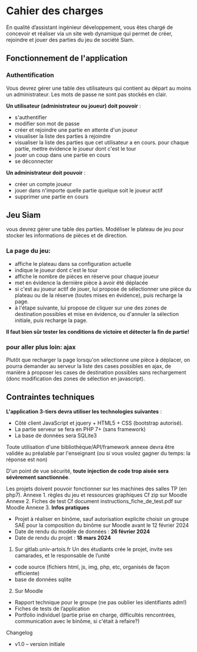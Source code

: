# Cahier des charges
En qualité d’assistant ingénieur développement, vous êtes chargé de concevoir et réaliser via un site web dynamique qui permet de créer, rejoindre et jouer des parties du jeu de société Siam.

## Fonctionnement de l'application
### Authentification
Vous devrez gérer une table des utilisateurs qui contient au départ au moins un administrateur. Les mots de passe ne sont pas stockés en clair.

**Un utilisateur (administrateur ou joueur) doit pouvoir** : 

- s'authentifier
- modifier son mot de passe
- créer et rejoindre une partie en attente d'un joueur
- visualiser la liste des parties à rejoindre
- visualiser la liste des parties que cet utilisateur a en cours. pour chaque partie, mettre  évidence le joueur dont c'est le tour
- jouer un coup dans une partie en cours
- se déconnecter


**Un administrateur doit pouvoir** :

- créer un compte joueur
- jouer dans n'importe quelle partie quelque soit le joueur actif
- supprimer une partie en cours

## Jeu Siam

vous devrez gérer une table des parties. Modéliser le plateau de jeu pour stocker les informations de pièces et de direction.

### La page du jeu:

- affiche le plateau dans sa configuration actuelle
- indique le joueur dont c'est le tour
- affiche le nombre de pièces en réserve pour chaque joueur
- met en évidence la dernière pièce à avoir été déplacée
- si c'est au joueur actif de jouer, lui propose de sélectionner une pièce du plateau ou de la réserve (toutes mises en évidence), puis recharge la page.
- à l'étape suivante, lui propose de cliquer sur une des zones de destination possibles et mise en évidence, ou d'annuler la sélection initiale, puis recharge la page.


**Il faut bien sûr tester les conditions de victoire et détecter la fin de partie!**

### pour aller plus loin: ajax
Plutôt que recharger la page lorsqu'on sélectionne une pièce à déplacer, on pourra demander au serveur la liste des cases possibles en ajax, de manière à proposer les cases de destination possibles sans rechargement (donc modification des zones de sélection en javascript).

## Contraintes techniques

__L'application 3-tiers devra utiliser les technologies suivantes__  :

- Côté client JavaScript et jquery + HTML5 + CSS (bootstrap autorisé).
- La partie serveur se fera en PHP 7+ (sans framework)
- La base de données sera SQLite3 

Toute utilisation d'une bibliothèque/API/framework annexe devra être validée au préalable par l'enseignant (ou si vous voulez gagner du temps: la réponse est non)

D'un point de vue sécurité, __toute injection de code trop aisée sera sévèrement sanctionnée__.

Les projets doivent pouvoir fonctionner sur les machines des salles TP (en php7).
Annexe 1. règles du jeu et ressources graphiques Cf zip sur Moodle
Annexe 2. Fiches de test Cf document instructions_fiche_de_test.pdf sur Moodle
Annexe 3. **Infos pratiques**
- Projet à réaliser en binôme, sauf autorisation explicite
choisir un groupe SAE pour la composition du binôme sur Moodle avant le 12 février 2024
- Date de rendu du modèle de données : **26 février 2024**
- Date de rendu du projet : **18 mars 2024**

1. Sur gitlab.univ-artois.fr
Un des étudiants crée le projet, invite ses camarades, et le responsable de l’unité
- code source (fichiers html, js, img, php, etc, organisés de façon efficiente)
- base de données sqlite

2. Sur Moodle
- Rapport technique pour le groupe (ne pas oublier les identifiants adm!)
- Fiches de tests de l’application
- Portfolio individuel (partie prise en charge, difficultés rencontrées, communication avec le binôme, si c'était à refaire?)

Changelog
- v1.0 – version initiale

